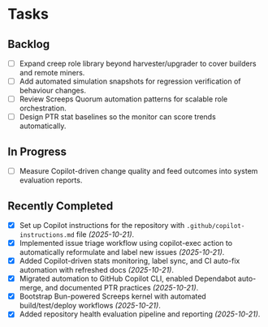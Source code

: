 # Tasks

## Backlog

- [ ] Expand creep role library beyond harvester/upgrader to cover builders and remote miners.
- [ ] Add automated simulation snapshots for regression verification of behaviour changes.
- [ ] Review Screeps Quorum automation patterns for scalable role orchestration.
- [ ] Design PTR stat baselines so the monitor can score trends automatically.

## In Progress

- [ ] Measure Copilot-driven change quality and feed outcomes into system evaluation reports.

## Recently Completed

- [x] Set up Copilot instructions for the repository with `.github/copilot-instructions.md` file _(2025-10-21)_.
- [x] Implemented issue triage workflow using copilot-exec action to automatically reformulate and label new issues _(2025-10-21)_.
- [x] Added Copilot-driven stats monitoring, label sync, and CI auto-fix automation with refreshed docs _(2025-10-21)_.
- [x] Migrated automation to GitHub Copilot CLI, enabled Dependabot auto-merge, and documented PTR practices _(2025-10-21)_.
- [x] Bootstrap Bun-powered Screeps kernel with automated build/test/deploy workflows _(2025-10-21)_.
- [x] Added repository health evaluation pipeline and reporting _(2025-10-21)_.
